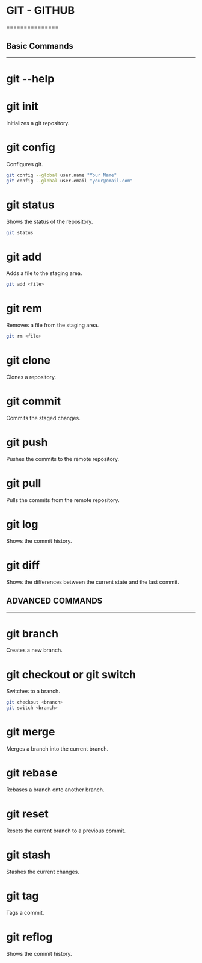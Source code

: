 # GIT - GITHUB
===============

## Basic Commands
-----------------

# git --help

# git init
Initializes a git repository.

# git config
Configures git.
```bash
git config --global user.name "Your Name"
git config --global user.email "your@email.com"
```

# git status
Shows the status of the repository.
```bash
git status
```

# git add
Adds a file to the staging area.
```bash
git add <file>
```

# git rem
Removes a file from the staging area.
```bash
git rm <file>
```

# git clone
Clones a repository.



# git commit
Commits the staged changes.

# git push
Pushes the commits to the remote repository.

# git pull
Pulls the commits from the remote repository.


# git log
Shows the commit history.

# git diff
Shows the differences between the current state and the last commit.

## ADVANCED COMMANDS
-------------------

# git branch
Creates a new branch.

# git checkout or git switch
Switches to a branch.
```bash
git checkout <branch>
git switch <branch>
```

# git merge
Merges a branch into the current branch.

# git rebase
Rebases a branch onto another branch.

# git reset
Resets the current branch to a previous commit.

# git stash
Stashes the current changes.

# git tag
Tags a commit.

# git reflog
Shows the commit history.

